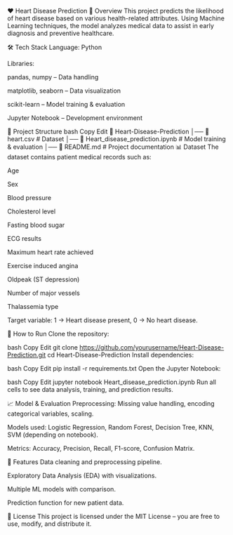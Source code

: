 ❤️ Heart Disease Prediction
📌 Overview
This project predicts the likelihood of heart disease based on various health-related attributes.
Using Machine Learning techniques, the model analyzes medical data to assist in early diagnosis and preventive healthcare.

🛠 Tech Stack
Language: Python

Libraries:

pandas, numpy – Data handling

matplotlib, seaborn – Data visualization

scikit-learn – Model training & evaluation

Jupyter Notebook – Development environment

📂 Project Structure
bash
Copy
Edit
📁 Heart-Disease-Prediction
│── 📄 heart.csv               # Dataset
│── 📄 Heart_disease_prediction.ipynb   # Model training & evaluation
│── 📄 README.md                # Project documentation
📊 Dataset
The dataset contains patient medical records such as:

Age

Sex

Blood pressure

Cholesterol level

Fasting blood sugar

ECG results

Maximum heart rate achieved

Exercise induced angina

Oldpeak (ST depression)

Number of major vessels

Thalassemia type

Target variable: 1 → Heart disease present, 0 → No heart disease.

🚀 How to Run
Clone the repository:

bash
Copy
Edit
git clone https://github.com/yourusername/Heart-Disease-Prediction.git
cd Heart-Disease-Prediction
Install dependencies:

bash
Copy
Edit
pip install -r requirements.txt
Open the Jupyter Notebook:

bash
Copy
Edit
jupyter notebook Heart_disease_prediction.ipynb
Run all cells to see data analysis, training, and prediction results.

📈 Model & Evaluation
Preprocessing: Missing value handling, encoding categorical variables, scaling.

Models used: Logistic Regression, Random Forest, Decision Tree, KNN, SVM (depending on notebook).

Metrics: Accuracy, Precision, Recall, F1-score, Confusion Matrix.

📌 Features
Data cleaning and preprocessing pipeline.

Exploratory Data Analysis (EDA) with visualizations.

Multiple ML models with comparison.

Prediction function for new patient data.

📜 License
This project is licensed under the MIT License – you are free to use, modify, and distribute it.
